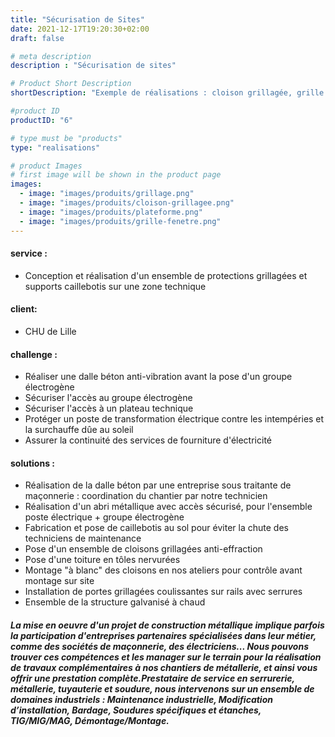 ```yaml
---
title: "Sécurisation de Sites"
date: 2021-12-17T19:20:30+02:00
draft: false

# meta description
description : "Sécurisation de sites"

# Product Short Description
shortDescription: "Exemple de réalisations : cloison grillagée, grille anti-effraction, cloison grillagée, abri fumeurs, auvent, plateforme caillebotis, protection"

#product ID
productID: "6"

# type must be "products"
type: "realisations"

# product Images
# first image will be shown in the product page
images:
  - image: "images/produits/grillage.png"
  - image: "images/produits/cloison-grillagee.png"
  - image: "images/produits/plateforme.png"
  - image: "images/produits/grille-fenetre.png"
---
```


#### service :
* Conception et réalisation d'un ensemble de protections grillagées et supports caillebotis sur une zone technique 
#### client: 
* CHU de Lille 
#### challenge :
* Réaliser une dalle béton anti-vibration avant la pose d'un groupe électrogène
* Sécuriser l'accès au groupe électrogène
* Sécuriser l'accès à un plateau technique
* Protéger un poste de transformation électrique contre les intempéries et la surchauffe dûe au soleil
* Assurer la continuité des services de fourniture d'électricité 
#### solutions : 
* Réalisation de la dalle béton par une entreprise sous traitante de maçonnerie : coordination du chantier par notre technicien
* Réalisation d'un abri métallique avec accès sécurisé, pour l'ensemble poste électrique + groupe électrogène
* Fabrication et pose de caillebotis au sol pour éviter la chute des techniciens de maintenance 
* Pose d'un ensemble de cloisons grillagées anti-effraction
* Pose d'une toiture en tôles nervurées 
* Montage "à blanc" des cloisons en nos ateliers pour contrôle avant montage sur site
* Installation de portes grillagées coulissantes sur rails avec serrures
* Ensemble de la structure galvanisé à chaud 
 

##### La mise en oeuvre d'un projet de construction métallique implique parfois la participation d'entreprises partenaires spécialisées dans leur métier, comme des sociétés de maçonnerie, des électriciens... Nous pouvons trouver ces compétences et les manager sur le terrain pour la réalisation de travaux complémentaires à nos chantiers de métallerie, et ainsi vous offrir une prestation complète.Prestataire de service en serrurerie, métallerie, tuyauterie et soudure, nous intervenons sur un ensemble de domaines industriels : Maintenance industrielle, Modification d’installation, Bardage, Soudures spécifiques et étanches, TIG/MIG/MAG, Démontage/Montage.

